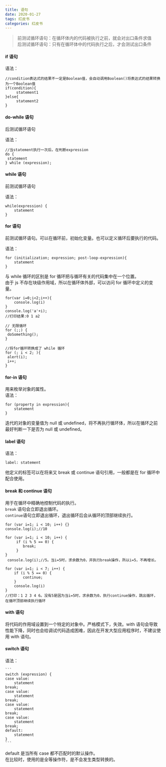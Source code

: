 ```yaml
---
title: 语句
date: 2020-01-27
tags: 红皮书
categories: 红皮书
---
```


> 前测试循环语句：在循环体内的代码被执行之前，就会对出口条件求值</br>
> 后测试循环语句：只有在循环体中的代码执行之后，才会测试出口条件

#### if 语句

语法：

```
//condition表达式的结果不一定是Boolean值，会自动调用Boolean()将表达式的结果转换为一个Boolean值
if(condition){
     statement1
}else{
     statement2
}
```

#### do-while 语句

后测试循环语句 </br>

语法：

```
//当statement执行一次后，在判断expression
do {
 statement
} while (expression);
```

#### while 语句

前测试循环语句 </br>

语法：

```
while(expression) {
    statement
}
```

#### for 语句

前测试循环语句。可以在循环前，初始化变量。也可以定义循环后要执行的代码。</br>

语法：

```
for (initialization; expression; post-loop-expression){
    statement
}
```

与 while 循环的区别是 for 循环把与循环有关的代码集中在一个位置。</br>
由于 js 不存在块级作用域，所以在循环体外部，可以访问 for 循环中定义的变量。

```
for(var i=0;i<2;i++){
    console.log(i)
}
console.log('a'+i);
//打印结果:0 1 a2

// 无限循环
for (;;) {
 doSomething();
}

//将for循环转换成了 while 循环
for (; i < 2; ){
 alert(i);
 i++;
}
```

#### for-in 语句

用来枚举对象的属性。</br>
语法：

```
for (property in expression){
    statement
}
```

迭代的对象的变量值为 null 或 undefined，将不再执行循环体，所以在循环之前最好判断一下是否为 null 或 undefined。

#### label 语句

语法：

```
label: statement
```

他定义的标签可以在将来又 break 或 continue 语句引用，一般都是在 for 循环中配合使用。

#### break 和 continue 语句

用于在循环中精确地控制代码的执行。</br>
`break` 语句会立即退出循环。</br>
`continue`语句立即退出循环，退出循环后会从循环的顶部继续执行。

```
for (var i=1; i < 10; i++) {}
console.log(i);//10

for (var i=1; i < 10; i++) {
     if (i % 5 == 0) {
        break;
     }
}
 console.log(i);//5。当i=5时，求余数为0，并执行break操作，所以i=5，不再增长。

for (var i=1; i < 7; i++) {
    if (i % 5 == 0) {
        continue;
    }
    console.log(i)
}
//打印：1 2 3 4 6。没有5是因为当i=5时，求余数为0，执行continue操作，跳出循环，在循环顶部继续执行循环

```

#### with 语句

将代码的作用域设置到一个特定的对象中。严格模式下，失效。with 语句会导致性能下降，同时也会给调试代码造成困难，因此在开发大型应用程序时，不建议使用 with 语句。

#### switch 语句

语法：

    ```
    switch (expression) {
    case value:
        statement
    break;
    case value:
        statement
    break;
    case value:
        statement
    break;
    case value:
        statement
    break;
    default:
        statement
    }
    ```

default 是当所有 case 都不匹配时的默认操作。</br>
在比较时，使用的是全等操作符，是不会发生类型转换的。
